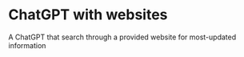 # ChatGPT with websites
 A ChatGPT that search through a provided website for most-updated information
